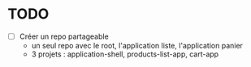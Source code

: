 # TODO

- [ ] Créer un repo partageable
  - un seul repo avec le root, l'application liste, l'application panier
  - 3 projets : application-shell, products-list-app, cart-app